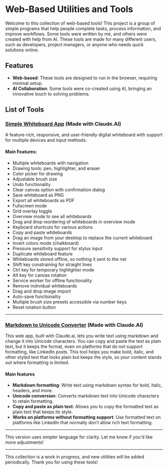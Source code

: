 # Web-Based Utilities and Tools

Welcome to this collection of web-based tools! This project is a group of simple programs that help people complete tasks, process information, and improve workflows. Some tools were written by me, and others were created with help from AI. These tools are made for many different users, such as developers, project managers, or anyone who needs quick solutions online.

## Features
- **Web-based**: These tools are designed to run in the browser, requiring minimal setup.
- **AI Collaboration**: Some tools were co-created using AI, bringing an innovative touch to solving problems.
  
## List of Tools


### [Simple Whiteboard App](https://dogriffiths.github.io/utilities/multiboard.html) (Made with Claude.AI)

A feature-rich, responsive, and user-friendly digital whiteboard with support for multiple devices and input methods.

#### Main Features:
- Multiple whiteboards with navigation
- Drawing tools: pen, highlighter, and eraser
- Color picker for drawing
- Adjustable brush size
- Undo functionality
- Clear canvas option with confirmation dialog
- Save whiteboard as PNG
- Export all whiteboards as PDF
- Fullscreen mode
- Grid overlay toggle
- Overview mode to see all whiteboards
- Drag and drop reordering of whiteboards in overview mode
- Keyboard shortcuts for various actions
- Copy and paste whiteboards
- Drag an image from your desktop to replace the current whiteboard
- Invert colors mode (chalkboard)
- Pressure sensitivity support for stylus input
- Duplicate whiteboard feature
- Whiteboards stored offline, so nothing it sent to the net
- Shift key constraining for straight lines
- Ctrl key for temporary highlighter mode
- Alt key for canvas rotation
- Service worker for offline functionality
- Remove individual whiteboards
- Drag and drop image import
- Auto-save functionality
- Multiple brush size presets accessible via number keys
- Reset rotation button

---

### [Markdown to Unicode Converter](https://dogriffiths.github.io/utilities/unicode.html) (Made with Claude.AI)

This web app, built with Claude.ai, lets you write text using markdown and change it into Unicode characters. You can copy and paste the text as plain text, but it keeps the format, even on platforms that do not support formatting, like LinkedIn posts. This tool helps you make bold, italic, and other styled text that looks plain but keeps the style, so your content stands out where formatting is limited.

#### Main features

- **Markdown formatting**: Write text using markdown syntax for bold, italic, headers, and more.
- **Unicode conversion**: Converts markdown text into Unicode characters to retain formatting.
- **Copy and paste as plain text**: Allows you to copy the formatted text as plain text that keeps its style.
- **Works on platforms without formatting support**: Use formatted text on platforms like LinkedIn that normally don’t allow rich text formatting.

---

This version uses simpler language for clarity. Let me know if you'd like more adjustments!

---

This collection is a work in progress, and new utilities will be added periodically. Thank you for using these tools!